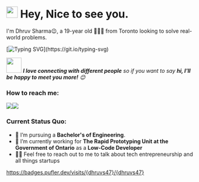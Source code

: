 <h1><img src="https://emojis.slackmojis.com/emojis/images/1531849430/4246/blob-sunglasses.gif?1531849430" width="30"/> Hey, Nice to see you.</h1>

I'm Dhruv Sharma😉, a 19-year old 👨🏻‍💻 from Toronto looking to solve real-world problems. 

[![Typing SVG](https://readme-typing-svg.herokuapp.com?vCenter=true&width=500&lines=Student+Entrepreneur+and+Aspiring+Engineer;)](https://git.io/typing-svg)

<img src="https://media.giphy.com/media/LnQjpWaON8nhr21vNW/giphy.gif" width="40"> <em><b>I love connecting with different people</b> so if you want to say <b>hi, I'll be happy to meet you more!</b> :blush:</em>

### How to reach me: 
<a href="mailto: dhruvs4747@gmail.com">
<img src="https://img.shields.io/badge/-dhruvs4747@gmail.com-7B83EB?&style=for-the-badge&logo=Microsoft-outlook&logoColor=white" ></a><a href="https://www.linkedin.com/in/dhruv-sharma-037b9814b/"><img src="https://img.shields.io/badge/dhruvsharma-%230077B5.svg?&style=for-the-badge&logo=linkedin&logoColor=white" ></a> </a>

### Current Status Quo:

- 💼 I’m pursuing a <strong>Bachelor's of Engineering</strong>.
- 🔭 I’m currently working for <strong>The Rapid Prototyping Unit at the Government of Ontario</strong> as a <strong>Low-Code Developer</strong>
- 👨‍💻 Feel free to reach out to me to talk about tech entrepreneurship and all things startups

https://badges.pufler.dev/visits/{dhruvs47}/{dhruvs47}

